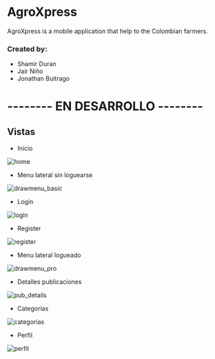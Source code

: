 # AgroXpress

AgroXpress is a mobile application that help to the Colombian farmers. 

### Created by: 

- Shamir Duran
- Jair Niño  
- Jonathan Buitrago 


# -------- EN DESARROLLO --------

## Vistas

* Inicio

![home](https://user-images.githubusercontent.com/40668021/108099752-03022200-7053-11eb-8391-ced09a2f7cab.jpeg)

* Menu lateral sin loguearse

![drawmenu_basic](https://user-images.githubusercontent.com/40668021/108099925-39d83800-7053-11eb-8f60-191dead5432d.jpeg)

* Login

![login](https://user-images.githubusercontent.com/40668021/108099766-05fd1280-7053-11eb-9cf3-43db676bc9a8.jpeg)

* Register

![register](https://user-images.githubusercontent.com/40668021/108099774-072e3f80-7053-11eb-8dd3-8c9f3a27a7e3.jpeg)

* Menu lateral logueado

![drawmenu_pro](https://user-images.githubusercontent.com/40668021/108099814-12816b00-7053-11eb-9521-546d0cd03ff9.jpeg)

* Detalles publicaciones

![pub_details](https://user-images.githubusercontent.com/40668021/108099798-0e554d80-7053-11eb-839b-b97a2745bd04.jpeg)

* Categorias 

![categorias](https://user-images.githubusercontent.com/40668021/108100084-7146e480-7053-11eb-9df9-6e5988b5d556.jpeg)

* Perfil

![perfil](https://user-images.githubusercontent.com/40668021/108099787-0c8b8a00-7053-11eb-8e0e-3ede20177f01.jpeg)

